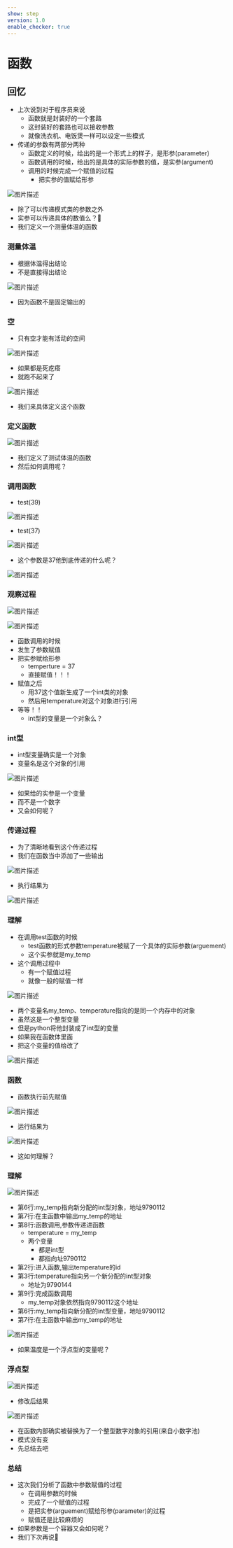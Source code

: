 ```yaml
---
show: step
version: 1.0
enable_checker: true
---
```


# 函数

## 回忆

- 上次说到对于程序员来说
	- 函数就是封装好的一个套路
	- 这封装好的套路也可以接收参数
	- 就像洗衣机、电饭煲一样可以设定一些模式
- 传递的参数有两部分两种
	- 函数定义的时候，给出的是一个形式上的样子，是形参(parameter)
	- 函数调用的时候，给出的是具体的实际参数的值，是实参(argument)
	- 调用的时候完成一个赋值的过程
		- 把实参的值赋给形参

![图片描述](https://doc.shiyanlou.com/courses/uid1190679-20220725-1658730275155)

- 除了可以传递模式类的参数之外
- 实参可以传递具体的数值么？🤔
- 我们定义一个测量体温的函数

### 测量体温

- 根据体温得出结论
- 不是直接得出结论

![图片描述](https://doc.shiyanlou.com/courses/uid1190679-20220905-1662369981351)

- 因为函数不是固定输出的

### 空

- 只有空才能有活动的空间

![图片描述](https://doc.shiyanlou.com/courses/uid1190679-20220905-1662370027628)

- 如果都是死疙瘩
- 就跑不起来了

![图片描述](https://doc.shiyanlou.com/courses/uid1190679-20220905-1662370088131)

- 我们来具体定义这个函数

### 定义函数

![图片描述](https://doc.shiyanlou.com/courses/uid1190679-20220726-1658821111010)

- 我们定义了测试体温的函数
- 然后如何调用呢？

### 调用函数

- test(39)

![图片描述](https://doc.shiyanlou.com/courses/uid1190679-20220726-1658821224637)

- test(37)

![图片描述](https://doc.shiyanlou.com/courses/uid1190679-20220726-1658821231764)

- 这个参数是37他到底传递的什么呢？

![图片描述](https://doc.shiyanlou.com/courses/uid1190679-20230729-1690634090408)

### 观察过程

![图片描述](https://doc.shiyanlou.com/courses/uid1190679-20220726-1658822762466)

![图片描述](https://doc.shiyanlou.com/courses/uid1190679-20220726-1658822774088)

- 函数调用的时候
- 发生了参数赋值
- 把实参赋给形参
	- temperture = 37
	- 直接赋值！！！
- 赋值之后
	- 用37这个值新生成了一个int类的对象
	- 然后用temperature对这个对象进行引用
- 等等！！
	- int型的变量是一个对象么？

### int型
- int型变量确实是一个对象
- 变量名是这个对象的引用

![图片描述](https://doc.shiyanlou.com/courses/uid1190679-20220726-1658821961420)

- 如果给的实参是一个变量
- 而不是一个数字
- 又会如何呢？

### 传递过程

- 为了清晰地看到这个传递过程
- 我们在函数当中添加了一些输出

![图片描述](https://doc.shiyanlou.com/courses/uid1190679-20220726-1658821386068)

- 执行结果为

![图片描述](https://doc.shiyanlou.com/courses/uid1190679-20220726-1658821397790)

### 理解

- 在调用test函数的时候
	- test函数的形式参数temperature被赋了一个具体的实际参数(arguement)
	- 这个实参就是my_temp
- 这个调用过程中
	- 有一个赋值过程
	- 就像一般的赋值一样

![图片描述](https://doc.shiyanlou.com/courses/uid1190679-20220726-1658821732883)

- 两个变量名my_temp、temperature指向的是同一个内存中的对象
- 虽然这是一个整型变量
- 但是python将他封装成了int型的变量
- 如果我在函数体里面
- 把这个变量的值给改了

![图片描述](https://doc.shiyanlou.com/courses/uid1190679-20220810-1660120223962)

### 函数

- 函数执行前先赋值

![图片描述](https://doc.shiyanlou.com/courses/uid1190679-20220726-1658823722792) 

- 运行结果为

![图片描述](https://doc.shiyanlou.com/courses/uid1190679-20220726-1658823750755)

- 这如何理解？

### 理解

![图片描述](https://doc.shiyanlou.com/courses/uid1190679-20220726-1658823722792) 

- 第6行:my_temp指向新分配的int型对象，地址9790112
- 第7行:在主函数中输出my_temp的地址
- 第8行:函数调用,参数传递进函数
	- temperature = my_temp
	- 两个变量
		- 都是int型
		- 都指向址9790112
- 第2行:进入函数,输出temperature的id
- 第3行:temperature指向另一个新分配的int型对象
	- 地址为9790144
- 第9行:完成函数调用
	- my_temp对象依然指向9790112这个地址
- 第6行:my_temp指向新分配的int型变量，地址9790112
- 第7行:在主函数中输出my_temp的地址

![图片描述](https://doc.shiyanlou.com/courses/uid1190679-20220726-1658823750755)

- 如果温度是一个浮点型的变量呢？

### 浮点型

![图片描述](https://doc.shiyanlou.com/courses/uid1190679-20220726-1658829387387)

- 修改后结果

![图片描述](https://doc.shiyanlou.com/courses/uid1190679-20220726-1658829436952)

- 在函数内部确实被替换为了一个整型数字对象的引用(来自小数字池)
- 模式没有变
- 先总结去吧

### 总结

- 这次我们分析了函数中参数赋值的过程
	- 在调用参数的时候
	- 完成了一个赋值的过程
	- 是把实参(arguement)赋给形参(parameter)的过程
	- 赋值还是比较麻烦的
- 如果参数是一个容器又会如何呢？
- 我们下次再说👋

